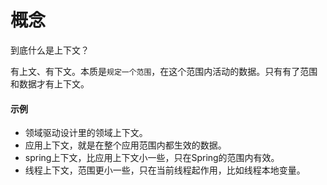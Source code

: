 # 概念
到底什么是上下文？

有上文、有下文。本质是`规定一个范围`，在这个范围内活动的数据。只有有了范围和数据才有上下文。

#### 示例
- 领域驱动设计里的领域上下文。
- 应用上下文，就是在整个应用范围内都生效的数据。
- spring上下文，比应用上下文小一些，只在Spring的范围内有效。
- 线程上下文，范围更小一些，只在当前线程起作用，比如线程本地变量。